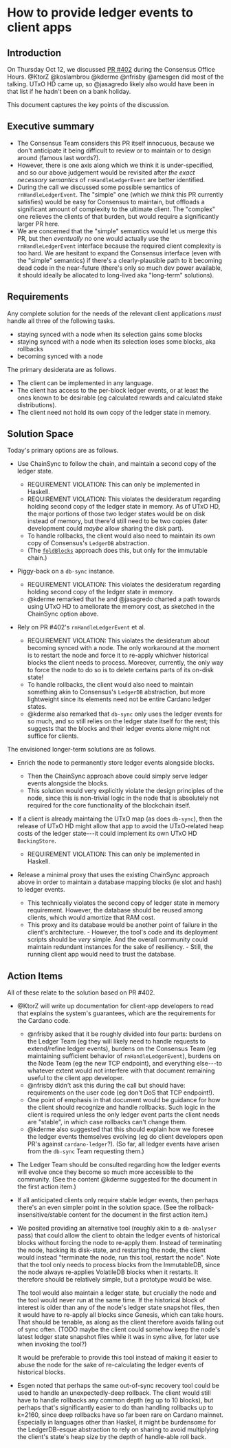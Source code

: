 # How to provide ledger events to client apps

## Introduction

On Thursday Oct 12, we discussed [PR #402](https://github.com/input-output-hk/ouroboros-consensus/pull/402) during the Consensus Office Hours.
@KtorZ @koslambrou @kderme @nfrisby @amesgen did most of the talking.
UTxO HD came up, so @jasagredo likely also would have been in that list if he hadn't been on a bank holiday.

This document captures the key points of the discussion.

## Executive summary

- The Consensus Team considers this PR itself innocuous, because we don't anticipate it being difficult to review or to maintain or to design around (famous last words?).
- However, there is one axis along which we think it is under-specified, and so our above judgement would be revisited after _the exact necessary semantics_ of `rnHandleLedgerEvent`  are better identified.
- During the call we discussed some possible semantics of `rnHandleLedgerEvent`.
  The "simple" one (which _we think_ this PR currently satisfies) would be easy for Consensus to maintain, but offloads a significant amount of complexity to the ultimate client.
  The "complex" one relieves the clients of that burden, but would require a significantly larger PR here.
- We are concerned that the "simple" semantics would let us merge this PR, but then _eventually_ no one would actually use the `rnHandleLedgerEvent` interface because the required client complexity is too hard.
  We are hesitant to expand the Consensus interface (even with the "simple" semantics) if there's a clearly-plausible path to it becoming dead code in the near-future (there's only so much dev power available, it should ideally be allocated to long-lived aka "long-term" solutions).

## Requirements

Any complete solution for the needs of the relevant client applications _must_ handle all three of the following tasks.

- staying synced with a node when its selection gains some blocks
- staying synced with a node when its selection loses some blocks, aka rollbacks
- becoming synced with a node

The primary desiderata are as follows.

- The client can be implemented in any language.
- The client has access to the per-block ledger events, or at least the ones known to be desirable (eg calculated rewards and calculated stake distributions).
- The client need not hold its own copy of the ledger state in memory.

## Solution Space

Today's primary options are as follows.

- Use ChainSync to follow the chain, and maintain a second copy of the ledger state.
    - REQUIREMENT VIOLATION: This can only be implemented in Haskell.
    - REQUIREMENT VIOLATION: This violates the desideratum regarding holding second copy of the ledger state in memory.
      As of UTxO HD, the major portions of those two ledger states would be on disk instead of memory, but there'd still need to be two copies (later development could _maybe_ allow sharing the disk part).
    - To handle rollbacks, the client would also need to maintain its own copy of Consensus's `LedgerDB` abstraction.
    - (The [`foldBlocks`](https://input-output-hk.github.io/cardano-node/cardano-api/lib/Cardano-Api-LedgerState.html#v:foldBlocks) approach does this, but only for the immutable chain.)

- Piggy-back on a `db-sync` instance.
    - REQUIREMENT VIOLATION: This violates the desideratum regarding holding second copy of the ledger state in memory.
    - @kderme remarked that he and @jasagredo charted a path towards using UTxO HD to ameliorate the memory cost, as sketched in the ChainSync option above.

- Rely on PR #402's `rnHandleLedgerEvent` et al.
    - REQUIREMENT VIOLATION: This violates the desideratum about becoming synced with a node.
      The only workaround at the moment is to restart the node and force it to re-apply whichver historical blocks the client needs to process.
      Moreover, currently, the only way to force the node to do so is to delete certains parts of its on-disk state!
    - To handle rollbacks, the client would also need to maintain something akin to Consensus's `LedgerDB` abstraction, but more lightweight since its elements need not be entire Cardano ledger states.
    - @kderme also remarked that `db-sync` only uses the ledger events for so much, and so still relies on the ledger state itself for the rest; this suggests that the blocks and their ledger events alone might not suffice for clients.

The envisioned longer-term solutions are as follows.

- Enrich the node to permanently store ledger events alongside blocks.
    - Then the ChainSync approach above could simply serve ledger events alongside the blocks.
    - This solution would very explicitly violate the design principles of the node, since this is non-trivial logic in the node that is absolutely not required for the core functionality of the blockchain itself.

- If a client is already maintaing the UTxO map (as does `db-sync`), then the release of UTxO HD might allow that app to avoid the UTxO-related heap costs of the ledger state---it could implement its own UTxO HD `BackingStore`.
    - REQUIREMENT VIOLATION: This can only be implemented in Haskell.

- Release a minimal proxy that uses the existing ChainSync approach above in order to maintain a database mapping blocks (ie slot and hash) to ledger events.
    - This technically violates the second copy of ledger state in memory requirement.
      However, the database should be reused among clients, which would amortize that RAM cost.
    - This proxy and its database would be another point of failure in the client's architecture.
          - However, the tool's code and its deployment scripts should be _very_ simple.
            And the overall community could maintain redundant instances for the sake of resiliency.
          - Still, the running client app would need to trust the database.

## Action Items

All of these relate to the solution based on PR #402.

- @KtorZ will write up documentation for client-app developers to read that explains the system's guarantees, which are the requirements for the Cardano code.
    - @nfrisby asked that it be roughly divided into four parts: burdens on the Ledger Team (eg they will likely need to handle requests to extend/refine ledger events), burdens on the Consensus Team (eg maintaining sufficient behavior of `rnHandleLedgerEvent`), burdens on the Node Team (eg the new TCP endpoint), and everything else---to whatever extent would not interfere with that document remaining useful to the client app developer.
    - @nfrisby didn't ask this during the call but should have: requirements on the user code (eg don't DoS that TCP endpoint!).
    - One point of emphasis in that document would be guidance for how the client should recognize and handle rollbacks.
      Such logic in the client is required unless the only ledger event parts the client needs are "stable", in which case rollbacks can't change them.
    - @kderme also suggested that this should explain how we foresee the ledger events themselves evolving (eg do client developers open PR's against `cardano-ledger`?).
      (So far, all ledger events have arisen from the `db-sync` Team requesting them.)

- The Ledger Team should be consulted regarding how the ledger events will evolve once they become so much more accessible to the community.
  (See the content @kderme suggested for the document in the first action item.)

- If all anticipated clients only require stable ledger events, then perhaps there's an even simpler point in the solution space.
  (See the rollback-insensitive/stable content for the document in the first action item.)

- We posited providing an alternative tool (roughly akin to a `db-analyser` pass) that could allow the client to obtain the ledger events of historical blocks without forcing the node to re-apply them.
  Instead of terminating the node, hacking its disk-state, and restarting the node, the client would instead "terminate the node, run this tool, restart the node".
  Note that the tool only needs to process blocks from the ImmutableDB, since the node always re-applies VolatileDB blocks when it restarts.
  It therefore should be relatively simple, but a prototype would be wise.

  The tool would also maintain a ledger state, but crucially the node and the tool would never run at the same time.
  If the historical block of interest is older than any of the node's ledger state snapshot files, then it would have to re-apply all blocks since Genesis, which can take hours.
  That should be tenable, as along as the client therefore avoids falling out of sync often.
  (TODO maybe the client could somehow keep the node's latest ledger state snapshot files while it was in sync alive, for later use when invoking the tool?)

  It would be preferable to provide this tool instead of making it easier to abuse the node for the sake of re-calculating the ledger events of historical blocks.

- Esgen noted that perhaps the same out-of-sync recovery tool could be used to handle an unexpectedly-deep rollback.
  The client would still have to handle rollbacks any common depth (eg up to 10 blocks), but perhaps that's significantly easier to do than handling rollbacks up to k=2160, since deep rollbacks have so far been rare on Cardano mainnet.
  Especially in languages other than Haskel, it might be burdensome for the LedgerDB-esque abstraction to rely on sharing to avoid multiplying the client's state's heap size by the depth of handle-able roll back.
